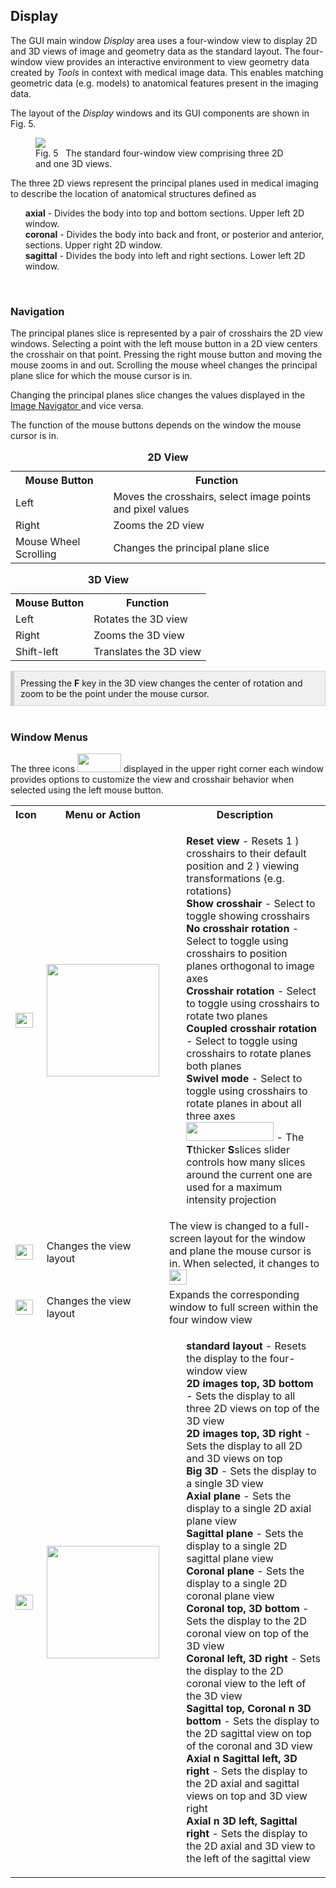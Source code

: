 <h2 id="display"> Display </h2>

The GUI main window <i>Display</i> area uses a four-window view to display 2D and 3D views of image and geometry data as
the standard layout. The four-window view provides an interactive environment to view geometry data created by <i>Tools</i> in
context with medical image data. This enables matching geometric data (e.g. models) to anatomical features present in the imaging data.

The layout of the <i>Display</i> windows and its GUI components are shown in Fig. 5.

<figure>
  <img class="svImg svImgMd"  src="quickguide/gui/images/display.png"> 
  <figcaption class="svCaption"> Fig. 5 &nbsp The standard four-window view comprising three 2D and one 3D views.
</figure>

The three 2D views represent the principal planes used in medical imaging to describe the location of anatomical
structures defined as

<ul style="list-style-type:none;">

  <li> <b>axial</b> - Divides the body into top and bottom sections. Upper left 2D window. </li>

  <li> <b>coronal</b> - Divides the body into back and front, or posterior and anterior, sections. Upper right 2D window. </li>

  <li> <b>sagittal</b> - Divides the body into left and right sections. Lower left 2D window. </li>

</ul>
<br>

<h3 id="navigation"> Navigation </h3>

The principal planes slice is represented by a pair of crosshairs the 2D view windows. Selecting a point with the left
mouse button in a 2D view centers the crosshair on that point. Pressing the right mouse button and moving the mouse zooms
in and out. Scrolling the mouse wheel changes the principal plane slice for which the mouse cursor is in.

Changing the principal planes slice changes the values displayed in the <a href="#image_navigator"> Image Navigator </a>
and vice versa.

The function of the mouse buttons depends on the window the mouse cursor is in.

<table class="table table-bordered" style="width:100%">
  <caption> <b> 2D View </b> </caption>
  <tr>
    <th>Mouse Button </th>
    <th> Function </th>
  </tr>

  <tr>
    <td> Left </td>
    <td> Moves the crosshairs, select image points and pixel values </td>
  </tr>

  <tr>
    <td> Right </td>
    <td> Zooms the 2D view 
  </tr>

  <tr>
    <td> Mouse Wheel Scrolling </td>
    <td> Changes the principal plane slice
  </tr>

</table>

<table class="table table-bordered" style="width:100%">
  <caption> <b> 3D View </b> </caption>
  <tr>
    <th> Mouse Button </th>
    <th> Function </th>
  </tr>
  <tr>
    <td> Left </td>
    <td> Rotates the 3D view </td>
  </tr>

  <tr>
    <td> Right </td>
    <td> Zooms the 3D view 
  </tr>

  <tr>
    <td> Shift-left </td>
    <td> Translates the 3D view 
  </tr>

</table>

<div style="background-color: #F0F0F0; padding: 10px; border: 1px solid #d0d0d0; border-left: 6px solid #d0d0d0">
Pressing the <b>F</b> key in the 3D view changes the center of rotation and zoom to be the point under 
the mouse cursor. 
</div>

<br>
<h3 id="window_menus"> Window Menus</h3>

The three icons
<img src="quickguide/gui/images/display_icon_menu.png" width="70" height="30"> </td> displayed in the upper right
corner each window provides options to customize the view and crosshair behavior when selected using the left mouse button.

<table class="table table-bordered" style="width:100%">
  <tr>
    <th> Icon </th>
    <th> Menu or Action </th>
    <th> Description </th>
  </tr>

  <tr>
    <td><img src="quickguide/gui/images/window-icon-1.png" width="28" height="24"> </td>
    <td>
       <img src="quickguide/gui/images/window-menu-1.png" width="180" height="180"> 
    </td>
    <td> 
      <ul style="list-style-type:none;"> 
        <li> <b> Reset view </b> - Resets 1 ) crosshairs to their default position and 2 ) viewing transformations (e.g. rotations) </li>
        <li> <b> Show crosshair </b> - Select to toggle showing crosshairs </li>
        <li> <b> No crosshair rotation </b> - Select to toggle using crosshairs to position planes orthogonal to image axes </li>
        <li> <b> Crosshair rotation </b> - Select to toggle using crosshairs to rotate two planes </li>
        <li> <b> Coupled crosshair rotation </b> - Select to toggle using crosshairs to rotate planes both planes </li>
        <li> <b> Swivel mode </b> - Select to toggle using crosshairs to rotate planes in about all three axes </li>
        <li> <img src="quickguide/gui/images/window-ts-slider.png" width="140" height="30"> 
             - The <b>T</b>thicker <b>S</b>slices slider controls how many slices around the current one are used for a maximum intensity projection </li>
      </ul>
    </td>

  </tr>

  <tr>
    <td><img src="quickguide/gui/images/window-icon-2.png" width="28" height="24"> </td>
    <td> Changes the view layout </td>
    <td> The view is changed to a full-screen layout for the window and plane the mouse cursor is in.
         When selected, it changes to <img src="quickguide/gui/images/window-icon-4.png" width="28" height="24">
     </td>
  </tr>

  <tr>
    <td><img src="quickguide/gui/images/window-icon-4.png" width="28" height="24"> </td>
    <td> Changes the view layout </td>
    <td> Expands the corresponding window to full screen within the four window view </td>
  </tr>

  <tr>
    <td><img src="quickguide/gui/images/window-icon-3.png" width="28" height="24"> </td>
    <td>
       <img src="quickguide/gui/images/window-menu-2.png" width="180" height="180"> 
    </td>
    <td> 
      <ul style="list-style-type:none;"> 
        <li> <b> standard layout </b> - Resets the display to the four-window view  </li>
        <li> <b> 2D images top, 3D bottom </b> - Sets the display to all three 2D views on top of the 3D view
        <li> <b> 2D images top, 3D right </b> - Sets the display to all 2D and 3D views on top 
        <li> <b> Big 3D </b> - Sets the display to a single 3D view
        <li> <b> Axial plane </b> - Sets the display to a single 2D axial plane view
        <li> <b> Sagittal plane </b> - Sets the display to a single 2D sagittal plane view
        <li> <b> Coronal plane </b> - Sets the display to a single 2D coronal plane view
        <li> <b> Coronal top, 3D bottom </b> - Sets the display to the 2D coronal view on top of the 3D view 
        <li> <b> Coronal left, 3D right </b> - Sets the display to the 2D coronal view to the left of the 3D view 
        <li> <b> Sagittal top, Coronal n 3D bottom </b> - Sets the display to the 2D sagittal view on top of the coronal and 3D view 
        <li> <b> Axial n Sagittal left, 3D right </b> - Sets the display to the 2D axial and sagittal views on top and 3D view right
        <li> <b> Axial n 3D left, Sagittal right </b> - Sets the display to the 2D axial and 3D view to the left of the sagittal view
    </td>
  </tr>

</table>
